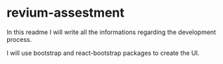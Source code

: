 # revium-assestment

In this readme I will write all the informations regarding the development process.

I will use bootstrap and react-bootstrap packages to create the UI.

